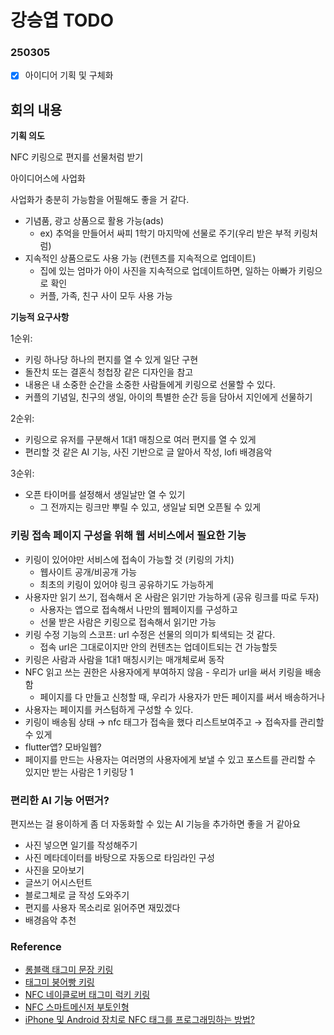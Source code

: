 # 강승엽 TODO

### 250305

- [x] 아이디어 기획 및 구체화

## 회의 내용

**기획 의도**

NFC 키링으로 편지를 선물처럼 받기

아이디어스에 사업화

사업화가 충분히 가능함을 어필해도 좋을 거 같다.

- 기념품, 광고 상품으로 활용 가능(ads)
  - ex) 추억을 만들어서 싸피 1학기 마지막에 선물로 주기(우리 받은 부적 키링처럼)
- 지속적인 상품으로도 사용 가능 (컨텐츠를 지속적으로 업데이트)
  - 집에 있는 엄마가 아이 사진을 지속적으로 업데이트하면, 일하는 아빠가 키링으로 확인
  - 커플, 가족, 친구 사이 모두 사용 가능

**기능적 요구사항**

1순위:

- 키링 하나당 하나의 편지를 열 수 있게 일단 구현
- 돌잔치 또는 결혼식 청첩장 같은 디자인을 참고
- 내용은 내 소중한 순간을 소중한 사람들에게 키링으로 선물할 수 있다.
- 커플의 기념일, 친구의 생일, 아이의 특별한 순간 등을 담아서 지인에게 선물하기

2순위:

- 키링으로 유저를 구분해서 1대1 매칭으로 여러 편지를 열 수 있게
- 편리할 것 같은 AI 기능, 사진 기반으로 글 알아서 작성, lofi 배경음악

3순위:

- 오픈 타이머를 설정해서 생일날만 열 수 있기
  - 그 전까지는 링크만 뿌릴 수 있고, 생일날 되면 오픈될 수 있게

### 키링 접속 페이지 구성을 위해 웹 서비스에서 필요한 기능

- 키링이 있어야만 서비스에 접속이 가능할 것 (키링의 가치)
  - 웹사이트 공개/비공개 가능
  - 최초의 키링이 있어야 링크 공유하기도 가능하게
- 사용자만 읽기 쓰기, 접속해서 온 사람은 읽기만 가능하게 (공유 링크를 따로 두자)
  - 사용자는 앱으로 접속해서 나만의 웹페이지를 구성하고
  - 선물 받은 사람은 키링으로 접속해서 읽기만 가능
- 키링 수정 기능의 스코프: url 수정은 선물의 의미가 퇴색되는 것 같다.
  - 접속 url은 그대로이지만 안의 컨텐츠는 업데이트되는 건 가능할듯
- 키링은 사람과 사람을 1대1 매칭시키는 매개체로써 동작
- NFC 읽고 쓰는 권한은 사용자에게 부여하지 않음 - 우리가 url을 써서 키링을 배송함
  - 페이지를 다 만들고 신청할 때, 우리가 사용자가 만든 페이지를 써서 배송하거나
- 사용자는 페이지를 커스텀하게 구성할 수 있다.
- 키링이 배송됨 상태 → nfc 태그가 접속을 했다 리스트보여주고 → 접속자를 관리할 수 있게
- flutter앱? 모바일웹?
- 페이지를 만드는 사용자는 여러명의 사용자에게 보낼 수 있고 포스트를 관리할 수 있지만 받는 사람은 1 키링당 1

### 편리한 AI 기능 어떤거?

편지쓰는 걸 용이하게 좀 더 자동화할 수 있는 AI 기능을 추가하면 좋을 거 같아요

- 사진 넣으면 일기를 작성해주기
- 사진 메타데이터를 바탕으로 자동으로 타임라인 구성
- 사진을 모아보기
- 글쓰기 어시스턴트
- 블로그체로 글 작성 도와주기
- 편지를 사용자 목소리로 읽어주면 재밌겠다
- 배경음악 추천

### Reference

- [롱블랙 태그미 문장 키링](https://www.longblack.co/f/lbxnps_tagmekeyring)
- [태그미 붕어빵 키링](https://noplasticsunday.com/33/?idx=45)
- [NFC 네이클로버 태그미 럭키 키링](https://product.29cm.co.kr/catalog/2925005?is_retargeting=true&source_caller=api&utm_source=29cm_pdp_share&shortlink=0heuqfj9&pid=29cm_pdp_share&deep_link_value=app29cm%3A%2F%2Fweb%2Fhttps%3A%2F%2Fproduct.29cm.co.kr%2Fcatalog%2F2925005&af_click_lookback=7d)
- [NFC 스마트메신저 부토인형](https://www.ksvalley.com/news/article.html?no=3158)
- [iPhone 및 Android 장치로 NFC 태그를 프로그래밍하는 방법?](https://www.asiarfid.com/ko/how-to-program-nfc-tags.html)
